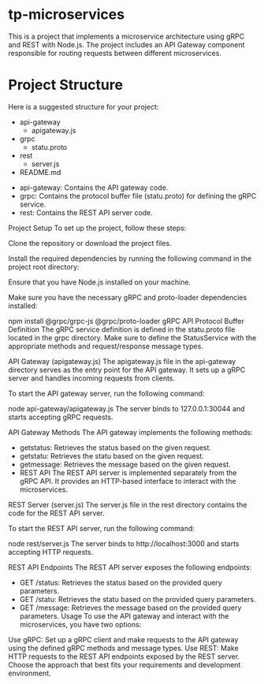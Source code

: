 # tp-microservices


This is a project that implements a microservice architecture using gRPC and REST with Node.js. 
The project includes an API Gateway component responsible for routing requests between different microservices.

# Project Structure

Here is a suggested structure for your project:
- api-gateway
  - apigateway.js
- grpc
  - statu.proto
- rest
  - server.js
- README.md


* api-gateway: Contains the API gateway code.
* grpc: Contains the protocol buffer file (statu.proto) for defining the gRPC service.
* rest: Contains the REST API server code.

Project Setup
To set up the project, follow these steps:

Clone the repository or download the project files.

Install the required dependencies by running the following command in the project root directory:


Ensure that you have Node.js installed on your machine.

Make sure you have the necessary gRPC and proto-loader dependencies installed:



npm install @grpc/grpc-js @grpc/proto-loader
gRPC API
Protocol Buffer Definition
The gRPC service definition is defined in the statu.proto file located in the grpc directory. Make sure to define the StatusService with the appropriate methods and request/response message types.

API Gateway (apigateway.js)
The apigateway.js file in the api-gateway directory serves as the entry point for the API gateway. It sets up a gRPC server and handles incoming requests from clients.

To start the API gateway server, run the following command:


node api-gateway/apigateway.js
The server binds to 127.0.0.1:30044 and starts accepting gRPC requests.

API Gateway Methods
The API gateway implements the following methods:

* getstatus: Retrieves the status based on the given request.
* getstatu: Retrieves the statu based on the given request.
* getmessage: Retrieves the message based on the given request.
* REST API
The REST API server is implemented separately from the gRPC API. 
It provides an HTTP-based interface to interact with the microservices.

REST Server (server.js)
The server.js file in the rest directory contains the code for the REST API server.

To start the REST API server, run the following command:


node rest/server.js
The server binds to http://localhost:3000 and starts accepting HTTP requests.

REST API Endpoints
The REST API server exposes the following endpoints:

* GET /status: Retrieves the status based on the provided query parameters.
* GET /statu: Retrieves the statu based on the provided query parameters.
* GET /message: Retrieves the message based on the provided query parameters.
Usage
To use the API gateway and interact with the microservices, you have two options:

Use gRPC: Set up a gRPC client and make requests to the API gateway using the defined gRPC methods and message types.
Use REST: Make HTTP requests to the REST API endpoints exposed by the REST server.
Choose the approach that best fits your requirements and development environment.

